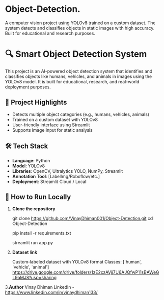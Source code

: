 # Object-Detection.
A computer vision project using YOLOv8 trained on a custom dataset. The system detects and classifies objects in static images with high accuracy. Built for educational and research purposes.

# 🔍 Smart Object Detection System

This project is an AI-powered object detection system that identifies and classifies objects like humans, vehicles, and animals in images using the YOLOv8 model. It is built for educational, research, and real-world deployment purposes.

## 📌 Project Highlights

- Detects multiple object categories (e.g., humans, vehicles, animals)
- Trained on a custom dataset with YOLOv8
- User-friendly interface using Streamlit
- Supports image input for static analysis

## 🛠️ Tech Stack

- **Language**: Python  
- **Model**: YOLOv8  
- **Libraries**: OpenCV, Ultralytics YOLO, NumPy, Streamlit  
- **Annotation Tool**: [LabelImg/Roboflow/etc.]  
- **Deployment**: Streamlit Cloud / Local

## 🚀 How to Run Locally

1. **Clone the repository**
 
   git clone https://github.com/VinayDhiman001/Object-Detection.git
   cd Object-Detection

   pip install -r requirements.txt

   streamlit run app.py

2. **Dataset link**
   
    Custom-labeled dataset with YOLOv8 format
    Classes: ['human', 'vehicle', 'animal']
    https://drive.google.com/drive/folders/1zE2xzAVjj7U6AJQfwP11sBAWeGL9aMJ8?usp=sharing

3.**Author**
    Vinay Dhiman
    LinkedIn - https://www.linkedin.com/in/vinaydhiman133/

